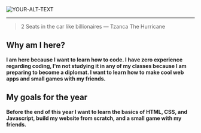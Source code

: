 
<picture>
 <source media="(prefers-color-scheme: dark)" srcset="https://newsweek.ro/resize/zEbNGqzlM_hAlPejCq_e9geH_aHU6HdozZrW1zd0l6U/resize:fit:800:600:0/gravity:ce/aHR0cHM6Ly9uZXdzd2Vlay5yby9zdG9yYWdlL3N0b3JhZ2UvbWVkaWEvMjAyMy9EZWNlbWJlci84Nzc2OGE4NjBhODVmMWRhYmRlOGE1ZTA0ZDEwMDczZi5qcGc.jpg">
 <source media="(prefers-color-scheme: light)" srcset="[YOUR-LIGHTMODE-IMAGE](https://newsweek.ro/resize/zEbNGqzlM_hAlPejCq_e9geH_aHU6HdozZrW1zd0l6U/resize:fit:800:600:0/gravity:ce/aHR0cHM6Ly9uZXdzd2Vlay5yby9zdG9yYWdlL3N0b3JhZ2UvbWVkaWEvMjAyMy9EZWNlbWJlci84Nzc2OGE4NjBhODVmMWRhYmRlOGE1ZTA0ZDEwMDczZi5qcGc.jpg)">
 <img alt="YOUR-ALT-TEXT" src="Just a cool image of my fav artist">
</picture>

---
> 2 Seats in the car like billionaires
— Tzanca The Hurricane

## Why am I here?
**I am here because I want to learn how to code. I have zero experience regarding coding, I'm not studying it in any of my classes because I am preparing to become a diplomat. I want to learn how to make cool web apps and small games with my friends.**
## My goals for the year
**Before the end of this year I want to learn the basics of HTML, CSS, and Javascript, build my website from scratch, and a small game with my friends.**
